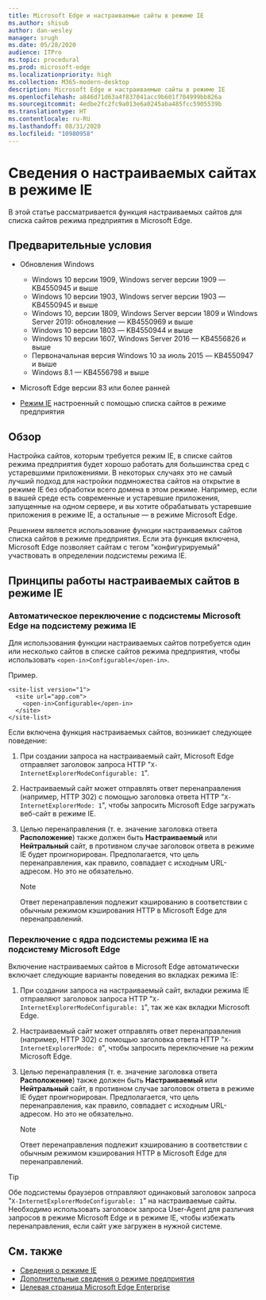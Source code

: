 ```yaml
---
title: Microsoft Edge и настраиваемые сайты в режиме IE
ms.author: shisub
author: dan-wesley
manager: srugh
ms.date: 05/28/2020
audience: ITPro
ms.topic: procedural
ms.prod: microsoft-edge
ms.localizationpriority: high
ms.collection: M365-modern-desktop
description: Microsoft Edge и настраиваемые сайты в режиме IE
ms.openlocfilehash: a846d71d63a4f837041acc9b601f704999bb826a
ms.sourcegitcommit: 4edbe2fc2fc9a013e6a0245aba485fcc5905539b
ms.translationtype: HT
ms.contentlocale: ru-RU
ms.lasthandoff: 08/31/2020
ms.locfileid: "10980958"
---
```

# Сведения о настраиваемых сайтах в режиме IE

В этой статье рассматривается функция настраиваемых сайтов для списка сайтов режима предприятия в Microsoft Edge.

## Предварительные условия

- Обновления Windows

  - Windows 10 версии 1909, Windows server версии 1909 — KB4550945 и выше
  - Windows 10 версии 1903, Windows server версии 1903 — KB4550945 и выше
  - Windows 10, версии 1809, Windows Server версии 1809 и Windows Server 2019: обновление — KB4550969 и выше
  - Windows 10 версии 1803 — KB4550944 и выше
  - Windows 10 версии 1607, Windows Server 2016 — KB4556826 и выше
  - Первоначальная версия Windows 10 за июль 2015 — KB4550947 и выше
  - Windows 8.1 — KB4556798 и выше

- Microsoft Edge версии 83 или более ранней
- [Режим IE](https://aka.ms/iemodeonedge) настроенный с помощью списка сайтов в режиме предприятия

## Обзор

Настройка сайтов, которым требуется режим IE, в списке сайтов режима предприятия будет хорошо работать для большинства сред с устаревшими приложениями. В некоторых случаях это не самый лучший подход для настройки подмножества сайтов на открытие в режиме IE без обработки всего домена в этом режиме. Например, если в вашей среде есть современные и устаревшие приложения, запущенные на одном сервере, и вы хотите обрабатывать устаревшие приложения в режиме IE, а остальные — в режиме Microsoft Edge.

Решением является использование функции настраиваемых сайтов списка сайтов в режиме предприятия. Если эта функция включена, Microsoft Edge позволяет сайтам с тегом "конфигурируемый" участвовать в определении подсистемы режима IE.

## Принципы работы настраиваемых сайтов в режиме IE

### Автоматическое переключение с подсистемы Microsoft Edge на подсистему режима IE

Для использования функции настраиваемых сайтов потребуется один или несколько сайтов в списке сайтов режима предприятия, чтобы использовать `<open-in>Configurable</open-in>`.

Пример.

```
<site-list version="1">
  <site url="app.com">
    <open-in>Configurable</open-in>
  </site>
</site-list>
```

Если включена функция настраиваемых сайтов, возникает следующее поведение:

1. При создании запроса на настраиваемый сайт, Microsoft Edge отправляет заголовок запроса HTTP "`X-InternetExplorerModeConfigurable: 1`".
2. Настраиваемый сайт может отправлять ответ перенаправления (например, HTTP 302) с помощью заголовка ответа HTTP "`X-InternetExplorerMode: 1`", чтобы запросить Microsoft Edge загружать веб-сайт в режиме IE.
3. Целью перенаправления (т. е. значение заголовка ответа **Расположение**) также должен быть **Настраиваемый** или **Нейтральный** сайт, в противном случае заголовок ответа в режиме IE будет проигнорирован. Предполагается, что цель перенаправления, как правило, совпадает с исходным URL-адресом. Но это не обязательно.

   > [!NOTE]
   > Ответ перенаправления подлежит кэшированию в соответствии с обычным режимом кэширования HTTP в Microsoft Edge для перенаправлений.

### Переключение с ядра подсистемы режима IE на подсистему Microsoft Edge

Включение настраиваемых сайтов в Microsoft Edge автоматически включает следующие варианты поведения во вкладках режима IE:

1. При создании запроса на настраиваемый сайт, вкладки режима IE отправляют заголовок запроса HTTP "`X-InternetExplorerModeConfigurable: 1`", так же как вкладки Microsoft Edge.
2. Настраиваемый сайт может отправлять ответ перенаправления (например, HTTP 302) с помощью заголовка ответа HTTP "`X-InternetExplorerMode: 0`", чтобы запросить переключение на режим Microsoft Edge.
3. Целью перенаправления (т. е. значение заголовка ответа **Расположение**) также должен быть **Настраиваемый** или **Нейтральный** сайт, в противном случае заголовок ответа в режиме IE будет проигнорирован. Предполагается, что цель перенаправления, как правило, совпадает с исходным URL-адресом. Но это не обязательно.

   > [!NOTE]
   > Ответ перенаправления подлежит кэшированию в соответствии с обычным режимом кэширования HTTP в Microsoft Edge для перенаправлений.

> [!TIP]
> Обе подсистемы браузеров отправляют одинаковый заголовок запроса "`X-InternetExplorerModeConfigurable: 1`" на настраиваемые сайты. Необходимо использовать заголовок запроса User-Agent для различия запросов в режиме Microsoft Edge и в режиме IE, чтобы избежать перенаправления, если сайт уже загружен в нужной системе.

## См. также

- [Сведения о режиме IE](https://docs.microsoft.com/deployedge/edge-ie-mode)
- [Дополнительные сведения о режиме предприятия](https://docs.microsoft.com/internet-explorer/ie11-deploy-guide/enterprise-mode-overview-for-ie11)
- [Целевая страница Microsoft Edge Enterprise](https://aka.ms/EdgeEnterprise)
